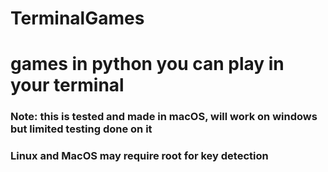 # TerminalGames

# games in python you can play in your terminal

### Note: this is tested and made in macOS, will work on windows but limited testing done on it

### Linux and MacOS may require root for key detection
